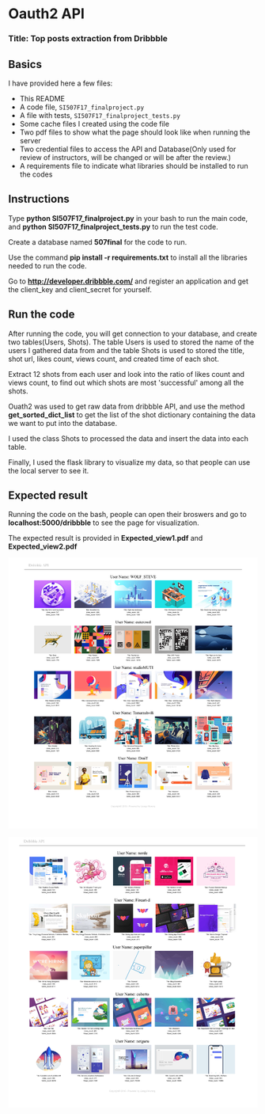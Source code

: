# Oauth2 API

### Title: Top posts extraction from Dribbble

## Basics

I have provided here a few files:

* This README
* A code file, `SI507F17_finalproject.py`
* A file with tests, `SI507F17_finalproject_tests.py`
* Some cache files I created using the code file
* Two pdf files to show what the page should look like when running the server
* Two credential files to access the API and Database(Only used for review of instructors, will be changed or will be after the review.)
* A requirements file to indicate what libraries should be installed to run the codes

## Instructions

Type **python SI507F17_finalproject.py** in your bash to run the main code, and **python SI507F17_finalproject_tests.py** to run the test code.

Create a database named **507final** for the code to run.

Use the command **pip install -r requirements.txt** to install all the libraries needed to run the code.

Go to **http://developer.dribbble.com/** and register an application and get the client_key and client_secret for yourself.

## Run the code

After running the code, you will get connection to your database, and create two tables(Users, Shots).
The table Users is used to stored the name of the users I gathered data from and the table Shots is used to stored the title, shot url, likes count, views count, and created time of each shot.

Extract 12 shots from each user and look into the ratio of likes count and views count, to find out which shots are most 'successful' among all the shots.

Ouath2 was used to get raw data from dribbble API, and use the method **get_sorted_dict_list** to get the list of the shot dictionary containing the data we want to put into the database.

I used the class Shots to processed the data and insert the data into each table.

Finally, I used the flask library to visualize my data, so that people can use the local server to see it.

## Expected result

Running the code on the bash, people can open their broswers and go to **localhost:5000/dribbble** to see the page for visualization.

The expected result is provided in **Expected_view1.pdf** and **Expected_view2.pdf**

![](1.jpg)

![](2.jpg)
